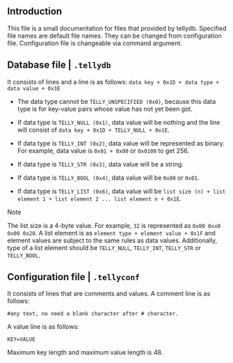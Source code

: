 ## Introduction
This file is a small documentation for files that provided by tellydb. Specified file names are default file names.
They can be changed from configuration file. Configuration file is changeable via command argument.

## Database file | `.tellydb`
It consists of lines and a line is as follows:
`data key + 0x1D + data type + data value + 0x1E`

* The data type cannot be `TELLY_UNSPECIFIED (0x0)`, because this data type is for key-value pairs whose value has not yet been got.
* If data type is `TELLY_NULL (0x1)`, data value will be nothing and the line will consist of `data key + 0x1D + TELLY_NULL + 0x1E`.
* If data type is `TELLY_INT (0x2)`, data value will be represented as binary. For example, data value is `0x01 + 0x00` or `0x0100` to get 256.
* If data type is `TELLY_STR (0x3)`, data value will be a string.
* If data type is `TELLY_BOOL (0x4)`, data value will be `0x00` or `0x01`.

* If data type is `TELLY_LIST (0x6)`, data value will be `list size (n) + list element 1 + list element 2 ... list element n + 0x1E`.

> [!NOTE]
> The list size is a 4-byte value. For example, `32` is represented as `0x00 0xx0 0x00 0x20`.
> A list element is as `element type + element value + 0x1F` and element values ​​are subject to the same rules as data values.
> Additionally, type of a list element should be `TELLY_NULL`, `TELLY_INT`, `TELLY_STR` or `TELLY_BOOL`.

## Configuration file | `.tellyconf`
It consists of lines that are comments and values. A comment line is as follows:
```
#any text, no need a blank character after # character.
```

A value line is as follows:
```
KEY=VALUE
```

Maximum key length and maximum value length is 48.
